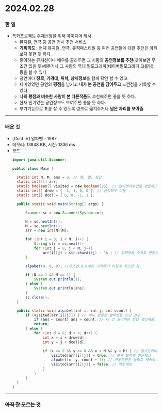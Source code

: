 # 2024.02.28

### 한 일
- 특화프로젝트 주제선정을 위해 아이디어 제시
  - 뮤지컬, 연극 등 공연 전시 추천 서비스
  - **기획의도** : 현재 뮤지컬, 연극, 뮤직페스티발 등 여러 공연들에 대한 추천은 아직 보지 못한 듯 하다.
  - 좋아하는 뮤지션이나 배우를 골라두면 그 사람의 **공연정보를 추천**(찾아보면 무조건 있을 듯)해주거나 그 사람의 역대 필모그래피(네이버필모그래피 크롤링) 등을 볼 수 있다
  - 공연마다 **장르, 가격대, 위치, 상세정보**를 함께 확인 할 수 있고.
  - 재미있었던 공연의 **평점**을 남기고 **내가 본 공연을 담아두고** 느낀점을 기록할 수 있다.
  - **나의 평점과 비슷한 사람이 본 다른작품**도 추천해주면 좋을 듯 하다.
  - 현재 인기있는 공연정보도 보여주면 좋을 듯 하다.
  - 부가기능으로 표를 살 수 있도록 링크로 옮겨주거나 **남은 자리를 보여줌.**

---

### 배운 것
- [Gold IV] 알파벳 - 1987
- 메모리: 13948 KB, 시간: 1336 ms
- 코드
  ```java
  import java.util.Scanner;
  
  public class Main {
  
  	static int N, M, ans = 0; // 행, 열, 정답
  	static int[][] arr;
  	static boolean[] visited = new boolean[26]; // 알파벳개수만큼 방문체크 배열
  	static int[] drow = { -1, 1, 0, 0 }; // 상하좌우 이동 
  	static int[] dcol = { 0, 0, -1, 1 }; 
  
  	public static void main(String[] args) {
  
  		Scanner sc = new Scanner(System.in);
  
  		N = sc.nextInt();
  		M = sc.nextInt();
  		arr = new int[N][M];
  
  		for (int i = 0; i < N; i++) {
  			String str = sc.next();
  			for (int j = 0; j < M; j++)
  				arr[i][j] = str.charAt(j) - 'A'; // 알파벳을 숫자로 변환하여 배열에 저장
  		}
  
  		alpabet(0, 0, 0); //무조건 0,0에서 시작해서 이렇게 적으면 됨.
  
  		if (N == 1 && M == 1) {
  			System.out.println(1);
  		} else {			
  			System.out.println(ans);
  		}
  		sc.close();
  	}
  
  	public static void alpabet(int i, int j, int count) {
  		if (visited[arr[i][j]]) { // 이미 방문한 알파벳을 만난 경우.
  			if (ans < count) ans = count; // 더 긴 길이이면 정답 갱신해줌.
  			return;
  		} else {
  			for (int d = 0; d < 4; d++) {
  				int x = i + drow[d];
  				int y = j + dcol[d];
  
  				if (x >= 0 && y >= 0 && x < N && y < M) { // 엘스문이라서 범위내에 있는 것만 확인하면 됨.
  					visited[arr[i][j]] = true; // 현재 알파벳 방문체크 
  					alpabet(x, y, count + 1); // 카운트한칸 늘리고 재귀탐.
  					visited[arr[i][j]] = false; // 백트래킹 
  				}
  			}
  		}
  	}
  }

---

### ~~아직 잘 모르는 것~~
